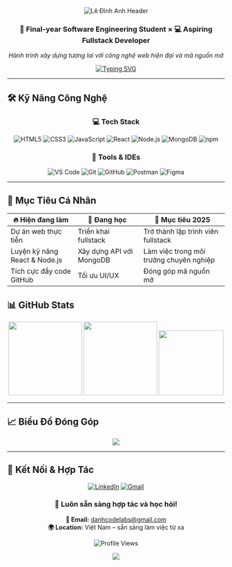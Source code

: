 <!-- Header Banner -->
<div align="center">
  <img 
    src="https://capsule-render.vercel.app/api?type=waving&height=220&section=header&text=Lê%20Đình%20Anh&fontSize=50&fontAlign=50&fontAlignY=40&fontColor=ffffff&color=gradient&customColorList=1,3,5,7&animation=fadeIn"
    alt="Lê Đình Anh Header"
/>
</div>



<div align="center">

### 🚀 Final-year Software Engineering Student × 💻 Aspiring Fullstack Developer  
*Hành trình xây dựng tương lai với công nghệ web hiện đại và mã nguồn mở*

[![Typing SVG](https://readme-typing-svg.demolab.com?font=Fira+Code&weight=500&size=18&duration=3000&pause=1000&color=00D9FF&center=true&vCenter=true&multiline=true&width=600&height=80&lines=Passionate+about+Web+Development;Learning+Fullstack+JavaScript;Turning+Ideas+into+Web+Apps)](https://git.io/typing-svg)

</div>

---

## 🛠️ Kỹ Năng Công Nghệ

<div align="center">

### 💻 Tech Stack  
![HTML5](https://img.shields.io/badge/-HTML5-E34F26?style=for-the-badge&logo=html5&logoColor=white)
![CSS3](https://img.shields.io/badge/-CSS3-1572B6?style=for-the-badge&logo=css3&logoColor=white)
![JavaScript](https://img.shields.io/badge/-JavaScript-F7DF1E?style=for-the-badge&logo=javascript&logoColor=black)
![React](https://img.shields.io/badge/-React-20232A?style=for-the-badge&logo=react&logoColor=61DAFB)
![Node.js](https://img.shields.io/badge/-Node.js-339933?style=for-the-badge&logo=nodedotjs&logoColor=white)
![MongoDB](https://img.shields.io/badge/-MongoDB-4EA94B?style=for-the-badge&logo=mongodb&logoColor=white)
![npm](https://img.shields.io/badge/-npm-CB3837?style=for-the-badge&logo=npm&logoColor=white)

### 🔧 Tools & IDEs  
![VS Code](https://img.shields.io/badge/-VS%20Code-007ACC?style=for-the-badge&logo=visualstudiocode&logoColor=white)
![Git](https://img.shields.io/badge/-Git-F05032?style=for-the-badge&logo=git&logoColor=white)
![GitHub](https://img.shields.io/badge/-GitHub-181717?style=for-the-badge&logo=github&logoColor=white)
![Postman](https://img.shields.io/badge/-Postman-FF6C37?style=for-the-badge&logo=postman&logoColor=white)
![Figma](https://img.shields.io/badge/-Figma-F24E1E?style=for-the-badge&logo=figma&logoColor=white)

</div>

---

## 🎯 Mục Tiêu Cá Nhân
<div align="center">

| 🔥 **Hiện đang làm**                 | 📘 **Đang học**               | 🎯 **Mục tiêu 2025**                  |
|-------------------------------------|-------------------------------|---------------------------------------|
| Dự án web thực tiễn                | Triển khai fullstack          | Trở thành lập trình viên fullstack   |
| Luyện kỹ năng React & Node.js      | Xây dựng API với MongoDB      | Làm việc trong môi trường chuyên nghiệp |
| Tích cực đẩy code GitHub           | Tối ưu UI/UX                  | Đóng góp mã nguồn mở                  |

</div>

## 📊 GitHub Stats

<div align="center">

<img src="https://github-readme-stats.vercel.app/api?username=DAnhCodeLabs&show_icons=true&theme=tokyonight&hide_border=true&bg_color=0D1117&title_color=00D9FF&icon_color=00D9FF&text_color=FFFFFF" height="170" />
<img src="https://github-readme-stats.vercel.app/api/top-langs/?username=DAnhCodeLabs&layout=compact&theme=tokyonight&hide_border=true&bg_color=0D1117&title_color=00D9FF&text_color=FFFFFF" height="170" />

<img src="https://github-readme-streak-stats.herokuapp.com/?user=DAnhCodeLabs&theme=tokyonight&hide_border=true&background=0D1117&stroke=00D9FF&ring=00D9FF&fire=FF6B6B&currStreakLabel=00D9FF" height="150"/>

</div>

---

## 📈 Biểu Đồ Đóng Góp

<div align="center">
  <img src="https://github-readme-activity-graph.vercel.app/graph?username=DAnhCodeLabs&theme=tokyo-night&hide_border=true&bg_color=0D1117&color=00D9FF&line=00D9FF&point=FF6B6B"/>
</div>

---

## 🤝 Kết Nối & Hợp Tác

<div align="center">

[![LinkedIn](https://img.shields.io/badge/-LinkedIn-0077B5?style=for-the-badge&logo=linkedin&logoColor=white)](https://linkedin.com)
[![Gmail](https://img.shields.io/badge/-Gmail-D14836?style=for-the-badge&logo=gmail&logoColor=white)](mailto:danhcodelabs@gmail.com)

### 💌 Luôn sẵn sàng hợp tác và học hỏi!  
**📧 Email:** [danhcodelabs@gmail.com](mailto:danhcodelabs@gmail.com)  
**🌍 Location:** Việt Nam – sẵn sàng làm việc từ xa

![Profile Views](https://komarev.com/ghpvc/?username=DAnhCodeLabs&color=00D9FF&style=for-the-badge&label=PROFILE+VIEWS)

</div>

<div align="center">
  <img src="https://capsule-render.vercel.app/api?type=waving&color=gradient&customColorList=6,11,20&height=100&section=footer&text=Thanks%20for%20visiting!&fontSize=16&fontColor=fff&animation=twinkling"/>
</div>
